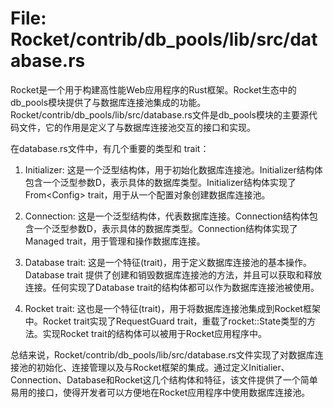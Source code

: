 # File: Rocket/contrib/db_pools/lib/src/database.rs

Rocket是一个用于构建高性能Web应用程序的Rust框架。Rocket生态中的db_pools模块提供了与数据库连接池集成的功能。Rocket/contrib/db_pools/lib/src/database.rs文件是db_pools模块的主要源代码文件，它的作用是定义了与数据库连接池交互的接口和实现。

在database.rs文件中，有几个重要的类型和 trait：

1. Initializer<D>: 这是一个泛型结构体，用于初始化数据库连接池。Initializer<D>结构体包含一个泛型参数D，表示具体的数据库类型。Initializer<D>结构体实现了From<Config<D>> trait，用于从一个配置对象创建数据库连接池。

2. Connection<D>: 这是一个泛型结构体，代表数据库连接。Connection<D>结构体包含一个泛型参数D，表示具体的数据库类型。Connection<D>结构体实现了Managed trait，用于管理和操作数据库连接。

3. Database trait: 这是一个特征(trait)，用于定义数据库连接池的基本操作。Database trait 提供了创建和销毁数据库连接池的方法，并且可以获取和释放连接。任何实现了Database trait的结构体都可以作为数据库连接池被使用。

4. Rocket trait: 这也是一个特征(trait)，用于将数据库连接池集成到Rocket框架中。Rocket trait实现了RequestGuard trait，重载了rocket::State类型的方法。实现Rocket trait的结构体可以被用于Rocket应用程序中。

总结来说，Rocket/contrib/db_pools/lib/src/database.rs文件实现了对数据库连接池的初始化、连接管理以及与Rocket框架的集成。通过定义Initialier、Connection、Database和Rocket这几个结构体和特征，该文件提供了一个简单易用的接口，使得开发者可以方便地在Rocket应用程序中使用数据库连接池。

